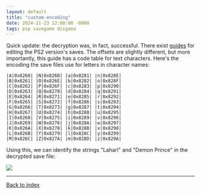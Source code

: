 ```yaml
---
layout: default
title: "custom-encoding"
date: 2024-11-23 12:00:00 -0000
tags: psp savegame disgaea
---
```


Quick update: the decryption was, in fact, successful. There exist [guides](https://gamefaqs.gamespot.com/ps2/589678-disgaea-hour-of-darkness/faqs/35073) for editing the PS2 version's saves. The offsets are slightly different, but more importantly, this guide has a code table for text characters. Here's the encoding the save files use for letters in character names:

```
|A|0x8260| |N|0x826D| |a|0x8281| |n|0x828E|
|B|0x8261| |O|0x826E| |b|0x8282| |o|0x828F|
|C|0x8262| |P|0x826F| |c|0x8283| |p|0x8290|
|D|0x8263| |Q|0x8270| |d|0x8284| |q|0x8291|
|E|0x8264| |R|0x8271| |e|0x8285| |r|0x8292|
|F|0x8265| |S|0x8272| |f|0x8286| |s|0x8293|
|G|0x8266| |T|0x8273| |g|0x8287| |t|0x8294|
|H|0x8267| |U|0x8274| |h|0x8288| |u|0x8295|
|I|0x8268| |V|0x8275| |i|0x8289| |v|0x8296|
|J|0x8269| |W|0x8276| |j|0x828A| |w|0x8297|
|K|0x826A| |X|0x8278| |k|0x828B| |x|0x8298|
|L|0x826B| |Y|0x8279| |l|0x828C| |y|0x8299|
|M|0x826C| |Z|0x827A| |m|0x828D| |z|0x829A|
```

Using this, we can identify the strings "Laharl" and "Demon Prince" in the decrypted save file:

![](/breaking-videogames/assets/charnames.jpg)

----

[Back to index](/breaking-videogames/)